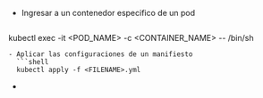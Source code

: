 - Ingresar a un contenedor especifico de un pod
	```shell
kubectl exec -it <POD_NAME> -c <CONTAINER_NAME> -- /bin/sh
```
- Aplicar las configuraciones de un manifiesto
  ```shell
  kubectl apply -f <FILENAME>.yml
```
- 